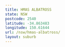 ```yaml
---
title: HMAS ALBATROSS
state: NSW
postcode: 2540
latitude: -34.863483
longitude: 150.61644
url: /nsw/hmas-albatross/
layout: suburb
---
```

